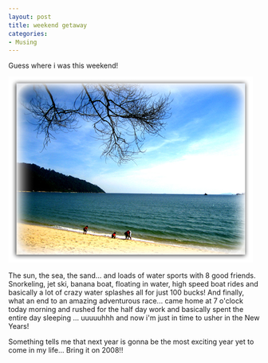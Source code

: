 ```yaml
---
layout: post
title: weekend getaway
categories:
- Musing
---
```



Guess where i was this weekend!

![](/img/seaside_764350782421.jpg)

The sun, the sea, the sand... and loads of water sports with 8 good friends. Snorkeling, jet ski, banana boat, floating in water, high speed boat rides and basically a lot of crazy water splashes all for just 100 bucks! And finally, what an end to an amazing adventurous race... came home at 7 o'clock today morning and rushed for the half day work and basically spent the entire day sleeping ... uuuuuhhh and now i'm just in time to usher in the New Years!

Something tells me that next year is gonna be the most exciting year yet to come in my life... Bring it on 2008!!
